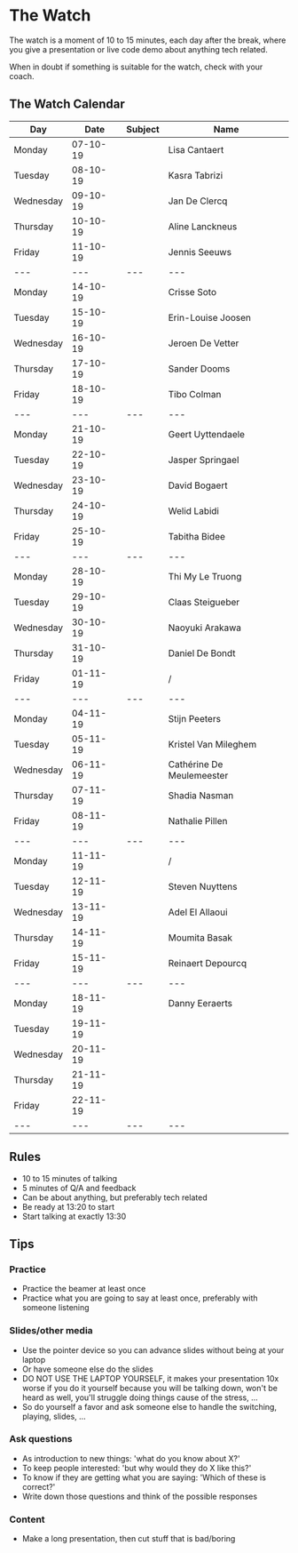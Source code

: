 # The Watch

The watch is a moment of 10 to 15 minutes, each day after the break, where you give a presentation or live code demo about anything tech related.  

When in doubt if something is suitable for the watch, check with your coach.

## The Watch Calendar

|    Day   |   Date   |    Subject         |       	Name        |
|----------|----------|--------------------|--------------------|
|Monday    |07-10-19  |                    |Lisa Cantaert       |
|Tuesday   |08-10-19  |                    |Kasra	Tabrizi       |
|Wednesday |09-10-19  |                    |Jan	De Clercq       |
|Thursday  |10-10-19  |                    |Aline	Lanckneus     |
|Friday    |11-10-19  |                    |Jennis Seeuws       |
|---       |---       |---                 |---                 |
|Monday    |14-10-19  |                    |Crisse Soto         |
|Tuesday   |15-10-19  |                    |Erin-Louise	Joosen  |
|Wednesday |16-10-19  |                    |Jeroen De Vetter    |
|Thursday  |17-10-19  |                    |Sander Dooms        |
|Friday    |18-10-19  |                    |Tibo Colman         |
|---       |---       |---                 |---                 |
|Monday    |21-10-19  |                    |Geert	Uyttendaele   |
|Tuesday   |22-10-19  |                    |Jasper Springael    |
|Wednesday |23-10-19  |                    |David	Bogaert       |
|Thursday  |24-10-19  |                    |Welid	Labidi        |
|Friday    |25-10-19  |                    |Tabitha	Bidee       |
|---       |---       |---                 |---                 |
|Monday    |28-10-19  |                    |Thi My Le	Truong    |
|Tuesday   |29-10-19  |                    |Claas	Steigueber    |
|Wednesday |30-10-19  |                    |Naoyuki	Arakawa     |
|Thursday  |31-10-19  |                    |Daniel De Bondt     |
|Friday    |01-11-19  |                    |/                   |
|---       |---       |---                 |---                 |
|Monday    |04-11-19  |                    |Stijn	Peeters       |
|Tuesday   |05-11-19  |                    |Kristel Van Mileghem|
|Wednesday |06-11-19  |                    |Cathérine	De Meulemeester|
|Thursday  |07-11-19  |                    |Shadia Nasman       |
|Friday    |08-11-19  |                    |Nathalie Pillen     |
|---       |---       |---                 |---                 |
|Monday    |11-11-19  |                    |/                   |
|Tuesday   |12-11-19  |                    |Steven Nuyttens     |
|Wednesday |13-11-19  |                    |Adel El Allaoui     |
|Thursday  |14-11-19  |                    |Moumita	Basak       |
|Friday    |15-11-19  |                    |Reinaert Depourcq   |
|---       |---       |---                 |---                 |
|Monday    |18-11-19  |                    |Danny	Eeraerts      |
|Tuesday   |19-11-19  |                    |                    |
|Wednesday |20-11-19  |                    |                    |
|Thursday  |21-11-19  |                    |                    |
|Friday    |22-11-19  |                    |                    |
|---       |---       |---                 |---                 |


## Rules
- 10 to 15 minutes of talking
- 5 minutes of Q/A and feedback
- Can be about anything, but preferably tech related
- Be ready at 13:20 to start
- Start talking at exactly 13:30

## Tips

### Practice
- Practice the beamer at least once
- Practice what you are going to say at least once, preferably with someone listening
  
### Slides/other media
- Use the pointer device so you can advance slides without being at your laptop
- Or have someone else do the slides
- DO NOT USE THE LAPTOP YOURSELF, it makes your presentation 10x worse if you do it yourself because you will be talking down, won't be heard as well, you'll struggle doing things cause of the stress, ...
- So do yourself a favor and ask someone else to handle the switching, playing, slides, ...
  
### Ask questions
- As introduction to new things: 'what do you know about X?'
- To keep people interested: 'but why would they do X like this?'
- To know if they are getting what you are saying: 'Which of these is correct?'
- Write down those questions and think of the possible responses

### Content
- Make a long presentation, then cut stuff that is bad/boring
